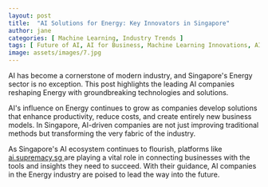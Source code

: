 ```yaml
---
layout: post
title:  "AI Solutions for Energy: Key Innovators in Singapore"
author: jane
categories: [ Machine Learning, Industry Trends ]
tags: [ Future of AI, AI for Business, Machine Learning Innovations, AI Companies ]
image: assets/images/7.jpg
---
```


AI has become a cornerstone of modern industry, and Singapore's Energy sector is no exception. This post highlights the leading AI companies reshaping Energy with groundbreaking technologies and solutions.

AI's influence on Energy continues to grow as companies develop solutions that enhance productivity, reduce costs, and create entirely new business models. In Singapore, AI-driven companies are not just improving traditional methods but transforming the very fabric of the industry.

As Singapore's AI ecosystem continues to flourish, platforms like <a href="https://ai.supremacy.sg" target="_blank"> ai.supremacy.sg </a> are playing a vital role in connecting businesses with the tools and insights they need to succeed. With their guidance, AI companies in the Energy industry are poised to lead the way into the future.
